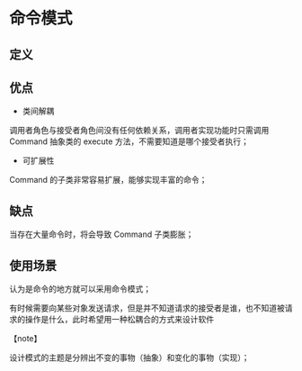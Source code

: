 # 命令模式

## 定义

## 优点

- 类间解耦

调用者角色与接受者角色间没有任何依赖关系，调用者实现功能时只需调用 Command 抽象类的 execute 方法，不需要知道是哪个接受者执行；

- 可扩展性

Command 的子类非常容易扩展，能够实现丰富的命令；

## 缺点

当存在大量命令时，将会导致 Command 子类膨胀；

## 使用场景

认为是命令的地方就可以采用命令模式；

有时候需要向某些对象发送请求，但是并不知道请求的接受者是谁，也不知道被请求的操作是什么，此时希望用一种松耦合的方式来设计软件

【note】

设计模式的主题是分辨出不变的事物（抽象）和变化的事物（实现）；


